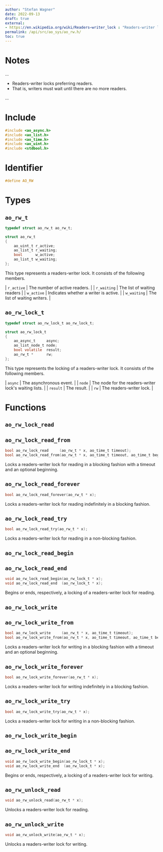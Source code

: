 ```yaml
---
author: "Stefan Wagner"
date: 2022-09-13
draft: true
external:
- https://en.wikipedia.org/wiki/Readers–writer_lock : "Readers-writer lock"
permalink: /api/src/ao_sys/ao_rw.h/
toc: true
---
```


# Notes

...

- Readers-writer locks preferring readers.
- That is, writers must wait until there are no more readers.

...

# Include

```c
#include <ao_async.h>
#include <ao_list.h>
#include <ao_time.h>
#include <ao_uint.h>
#include <stdbool.h>
```

# Identifier

```c
#define AO_RW
```

# Types

## `ao_rw_t`

```c
typedef struct ao_rw_t ao_rw_t;
```

```c
struct ao_rw_t
{
    ao_uint_t r_active;
    ao_list_t r_waiting;
    bool      w_active;
    ao_list_t w_waiting;
};
```

This type represents a readers-writer lock. It consists of the following members.

| `r_active` | The number of active readers. |
| `r_waiting` | The list of waiting readers |
| `w_active` | Indicates whether a writer is active. |
| `w_waiting` | The list of waiting writers. |

## `ao_rw_lock_t`

```c
typedef struct ao_rw_lock_t ao_rw_lock_t;
```

```c
struct ao_rw_lock_t
{
    ao_async_t     async;
    ao_list_node_t node;
    bool volatile  result;
    ao_rw_t *      rw;
};
```

This type represents the locking of a readers-writer lock. It consists of the following members.

| `async` | The asynchronous event. |
| `node` | The node for the readers-writer lock's waiting lists. |
| `result` | The result. |
| `rw` | The readers-writer lock. |

# Functions

## `ao_rw_lock_read`
## `ao_rw_lock_read_from`

```c
bool ao_rw_lock_read     (ao_rw_t * x, ao_time_t timeout);
bool ao_rw_lock_read_from(ao_rw_t * x, ao_time_t timeout, ao_time_t beginning);
```

Locks a readers-writer lock for reading in a blocking fashion with a timeout and an optional beginning.

## `ao_rw_lock_read_forever`

```c
bool ao_rw_lock_read_forever(ao_rw_t * x);
```

Locks a readers-writer lock for reading indefinitely in a blocking fashion.

## `ao_rw_lock_read_try`

```c
bool ao_rw_lock_read_try(ao_rw_t * x);
```

Locks a readers-writer lock for reading in a non-blocking fashion.

## `ao_rw_lock_read_begin`
## `ao_rw_lock_read_end`

```c
void ao_rw_lock_read_begin(ao_rw_lock_t * x);
void ao_rw_lock_read_end  (ao_rw_lock_t * x);
```

Begins or ends, respectively, a locking of a readers-writer lock for reading.

## `ao_rw_lock_write`
## `ao_rw_lock_write_from`

```c
bool ao_rw_lock_write     (ao_rw_t * x, ao_time_t timeout);
bool ao_rw_lock_write_from(ao_rw_t * x, ao_time_t timeout, ao_time_t beginning);
```

Locks a readers-writer lock for writing in a blocking fashion with a timeout and an optional beginning.

## `ao_rw_lock_write_forever`

```c
bool ao_rw_lock_write_forever(ao_rw_t * x);
```

Locks a readers-writer lock for writing indefinitely in a blocking fashion.

## `ao_rw_lock_write_try`

```c
bool ao_rw_lock_write_try(ao_rw_t * x);
```

Locks a readers-writer lock for writing in a non-blocking fashion.

## `ao_rw_lock_write_begin`
## `ao_rw_lock_write_end`

```c
void ao_rw_lock_write_begin(ao_rw_lock_t * x);
void ao_rw_lock_write_end  (ao_rw_lock_t * x);
```

Begins or ends, respectively, a locking of a readers-writer lock for writing.

## `ao_rw_unlock_read`

```c
void ao_rw_unlock_read(ao_rw_t * x);
```

Unlocks a readers-writer lock for reading.

## `ao_rw_unlock_write`

```c
void ao_rw_unlock_write(ao_rw_t * x);
```

Unlocks a readers-writer lock for writing.
